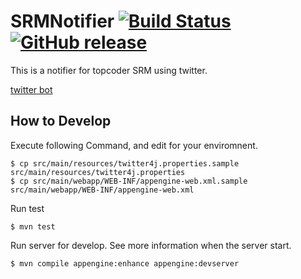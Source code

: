 SRMNotifier [![Build Status](https://secure.travis-ci.org/nise-nabe/SRMNotifier.png?branch=master)](http://travis-ci.org/nise-nabe/SRMNotifier) [![GitHub release](https://img.shields.io/github/release/nise-nabe/SRMNotifier.svg)]()
===========

This is a notifier for topcoder SRM using twitter.

[twitter bot](https://twitter.com/#!/tc_srm_jp_bot)

How to Develop
--------------

Execute following Command, and edit for your enviromnent. 

    $ cp src/main/resources/twitter4j.properties.sample src/main/resources/twitter4j.properties
    $ cp src/main/webapp/WEB-INF/appengine-web.xml.sample src/main/webapp/WEB-INF/appengine-web.xml

Run test

    $ mvn test

Run server for develop. See more information when the server start.

    $ mvn compile appengine:enhance appengine:devserver
